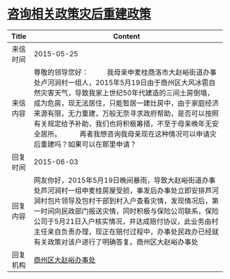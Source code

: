 # <a href="http://www.shangluo.gov.cn/zmhd/ldxxxx.jsp?urltype=leadermail.LeaderMailContentUrl&wbtreeid=1112&leadermailid=3133">咨询相关政策灾后重建政策</a>
|Title|Content|
|:---:|---|
|来信时间|2015-05-25|
|来信内容|尊敬的领导您好：          我母亲申麦桂商洛市大赵峪街道办事处卢河涧村一组人，2015年5月19日由于商州区大风冰雹自然灾害天气，导致我家上世纪50年代建造的三间土房倒塌，成为危房，现无法居住，只能暂居一建灶房中，由于家庭经济来源有限，无力重建，万般无奈寻求政府帮助，是否可以按照有关规定给予补助，我们也将积极筹措，不至于母亲晚年无安全居所。          再者我想咨询我母亲现在这种情况可以申请灾后重建吗？如果可以在那里申请？|
|回复时间|2015-06-03|
|回复内容|网友你好，2015年5月19日晚间暴雨，导致大赵峪街道办事处芦河涧村一组申麦桂房屋受损，事发后办事处立即安排芦河涧村包片领导及包村干部到村入户查看灾情，发现情况后，第一时间向民政部门报送灾情，同时积极与保险公司联系，保险公司于5月21日入户核实情况，并达成赔付协议，此业务由村主任亲自负责办理，现正在赔付过程中，办事处民政办已经就有关政策对该户进行了明确答复。商州区大赵峪办事处|
|回复机构|<a href="../../categories/agencies/商州区大赵峪办事处.md">商州区大赵峪办事处</a>|
